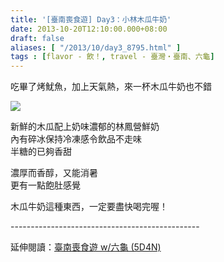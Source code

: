 ```yaml
---
title: '[臺南喪食遊] Day3：小林木瓜牛奶'
date: 2013-10-20T12:10:00.000+08:00
draft: false
aliases: [ "/2013/10/day3_8795.html" ]
tags : [flavor - 飲！, travel - 臺灣・臺南、六龜]
---
```


吃畢了烤魷魚，加上天氣熱，來一杯木瓜牛奶也不錯  

[![](https://2.bp.blogspot.com/-vfi27A6hP0g/XCRM3AZTivI/AAAAAAAACAU/o2NZVh61NL0ByhsYW9AF7ZPQl8yJofRNQCLcBGAs/s640/60.jpg)](https://2.bp.blogspot.com/-vfi27A6hP0g/XCRM3AZTivI/AAAAAAAACAU/o2NZVh61NL0ByhsYW9AF7ZPQl8yJofRNQCLcBGAs/s1600/60.jpg)

新鮮的木瓜配上奶味濃郁的林鳳營鮮奶  
內有碎冰保持冷凍感令飲品不走味  
半糖的已夠香甜  
  
濃厚而香醇，又能消暑  
更有一點飽肚感覺  
  
  
木瓜牛奶這種東西，一定要盡快喝完喔！  
  
\-----------------------------------------------  
  
延伸閱讀：[臺南喪食遊 w/六龜 (5D4N)](http://www.hidie.net/2013/10/w-5d4n.html)